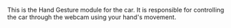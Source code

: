 This is the Hand Gesture module for the car. It is responsible for controlling the car through the webcam using your hand's movement.
